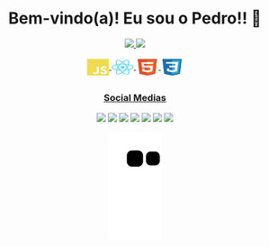 ## <h1 align=center>Bem-vindo(a)! Eu sou o Pedro!! 👋 </h1>
<div align="center">
  <a href="https://github.com/iPedroV">
  <img height="180em" src="https://github-readme-stats.vercel.app/api?username=iPedroV&show_icons=true&theme=dark&include_all_commits=true&count_private=true"/>
  <img height="180em" src="https://github-readme-stats.vercel.app/api/top-langs/?username=iPedroV&layout=compact&langs_count=7&theme=dark"/>
</div>
<div align=center style="display: inline_block"><br>
  <img align="center" alt="Pedro-Js" height="30" width="40" src="https://raw.githubusercontent.com/devicons/devicon/master/icons/javascript/javascript-plain.svg">
  <img align="center" alt="Pedro-React" height="30" width="40" src="https://raw.githubusercontent.com/devicons/devicon/master/icons/react/react-original.svg">
  <img align="center" alt="Pedro-HTML" height="30" width="40" src="https://raw.githubusercontent.com/devicons/devicon/master/icons/html5/html5-original.svg">
  <img align="center" alt="Pedro-CSS" height="30" width="40" src="https://raw.githubusercontent.com/devicons/devicon/master/icons/css3/css3-original.svg">
</div>
  
  ## <h3 align=center>Social Medias </h3>
 
<div align=center >
  <a href="https://api.whatsapp.com/send?phone=5561984941352&text=Olá%20Pedro!%20Vim%20através%20do%20seu%20perfil%20do%20GitHub%20e%20gostaria%20de%20falar%20com%20você." target="_blank"><img width=5% src="https://cdn-icons.flaticon.com/png/512/2504/premium/2504957.png?token=exp=1650243548~hmac=b22e260be5293787f52679d8d19742b6" target="_blank"></a>
  <a href="https://www.youtube.com/channel/UCdT59nfQphalL3fQ2beLiBQ" target="_blank"><img src="https://cdn-icons.flaticon.com/png/512/3938/premium/3938026.png?token=exp=1650243302~hmac=336cac979e494be030fc1076df866021" width=5% target="_blank"></a>
  <a href="https://instagram.com/pedro.viiitor" target="_blank"><img src="https://cdn-icons-png.flaticon.com/512/2111/2111463.png" width=5% target="_blank"></a>
 	<a href="https://www.twitch.tv/l_mystogan_l" target="_blank"><img src="img/whatsapp.png" width=5% target="_blank"></a>
 <a href="https://github.com/iPedroV" target="_blank"><img src="https://cdn-icons-png.flaticon.com/512/2111/2111370.png" width=5% target="_blank"></a> 
  <a href = "mailto:pedro.vcosta405@gmail.com"><img src="https://cdn-icons-png.flaticon.com/512/5968/5968534.png" width=5% target="_blank"></a>
  <a href="https://www.linkedin.com/in/pedro-vitor-934122161" target="_blank"><img src="https://cdn-icons-png.flaticon.com/512/174/174857.png" width=5% target="_blank"></a> 
 
  ![Snake animation](https://github.com/iPedroV/iPedroV/blob/output/github-contribution-grid-snake.svg)
 
</div>
